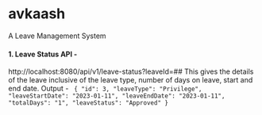 # avkaash
A Leave Management System

#### 1. Leave Status API - 
http://localhost:8080/api/v1/leave-status?leaveId=##
This gives the details of the leave inclusive of the leave type, number of days on leave, start and end date.
Output - 
``
{
    "id": 3,
    "leaveType": "Privilege",
    "leaveStartDate": "2023-01-11",
    "leaveEndDate": "2023-01-11",
    "totalDays": "1",
    "leaveStatus": "Approved"
}``
